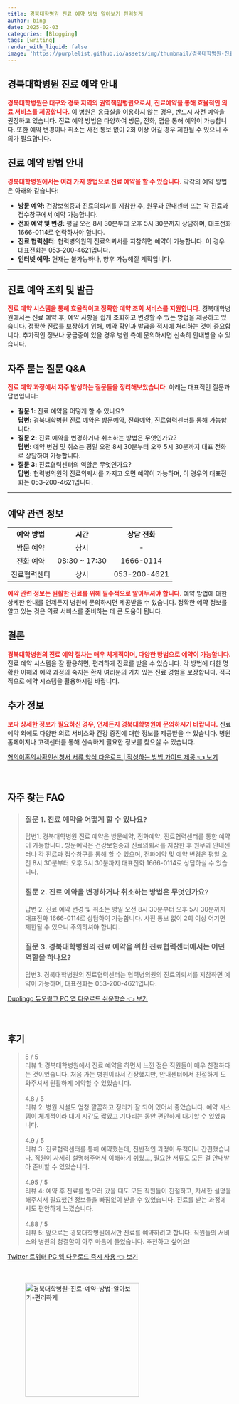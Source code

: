 ```yaml
---
title: 경북대학병원 진료 예약 방법 알아보기 편리하게
author: bing
date: 2025-02-03
categories: [Blogging]
tags: [writing]
render_with_liquid: false
image: 'https://purplelist.github.io/assets/img/thumbnail/경북대학병원-진료-예약-방법-알아보기-편리하게.webp'
---
```



<h2 id='경북대학병원_진료_예약_안내'>경북대학병원 진료 예약 안내</h2>

<p><b><span style="color: #ee2323;">경북대학병원은 대구와 경북 지역의 권역책임병원으로서, 진료예약을 통해 효율적인 의료 서비스를 제공합니다.</span></b> 이 병원은 응급실을 이용하지 않는 경우, 반드시 사전 예약을 권장하고 있습니다. 진료 예약 방법은 다양하여 방문, 전화, 앱을 통해 예약이 가능합니다. 또한 예약 변경이나 취소는 사전 통보 없이 2회 이상 어길 경우 제한될 수 있으니 주의가 필요합니다.</p>

<h2 id='진료예약_방법_안내'>진료 예약 방법 안내</h2>

<p><b><span style="color: #ee2323;">경북대학병원에서는 여러 가지 방법으로 진료 예약을 할 수 있습니다.</span></b> 각각의 예약 방법은 아래와 같습니다:</p>

<ul>
    <li><b>방문 예약:</b> 건강보험증과 진료의뢰서를 지참한 후, 원무과 안내센터 또는 각 진료과 접수창구에서 예약 가능합니다.</li>
    <li><b>전화 예약 및 변경:</b> 평일 오전 8시 30분부터 오후 5시 30분까지 상담하며, 대표전화 1666-0114로 연락하셔야 합니다.</li>
    <li><b>진료 협력센터:</b> 협력병의원의 진료의뢰서를 지참하면 예약이 가능합니다. 이 경우 대표전화는 053-200-4621입니다.</li>
    <li><b>인터넷 예약:</b> 현재는 불가능하나, 향후 가능해질 계획입니다.</li>
</ul>

<hr />

<h2 id='진료예약_조회_및_발급'>진료 예약 조회 및 발급</h2>

<p><b><span style="color: #ee2323;">진료 예약 시스템을 통해 효율적이고 정확한 예약 조회 서비스를 지원합니다.</span></b> 경북대학병원에서는 진료 예약 후, 예약 사항을 쉽게 조회하고 변경할 수 있는 방법을 제공하고 있습니다. 정확한 진료를 보장하기 위해, 예약 확인과 발급을 적시에 처리하는 것이 중요합니다. 추가적인 정보나 궁금증이 있을 경우 병원 측에 문의하시면 신속히 안내받을 수 있습니다.</p>

<h2 id='자주_묻는_질문_QNA'>자주 묻는 질문 Q&A</h2>

<p><b><span style="color: #ee2323;">진료 예약 과정에서 자주 발생하는 질문들을 정리해보았습니다.</span></b> 아래는 대표적인 질문과 답변입니다:</p>

<ul>
    <li><b>질문 1:</b> 진료 예약을 어떻게 할 수 있나요? 
        <br><b>답변:</b> 경북대학병원 진료 예약은 방문예약, 전화예약, 진료협력센터를 통해 가능합니다.</li>
    <li><b>질문 2:</b> 진료 예약을 변경하거나 취소하는 방법은 무엇인가요? 
        <br><b>답변:</b> 예약 변경 및 취소는 평일 오전 8시 30분부터 오후 5시 30분까지 대표 전화로 상담하여 가능합니다.</li>
    <li><b>질문 3:</b> 진료협력센터의 역할은 무엇인가요? 
        <br><b>답변:</b> 협력병의원의 진료의뢰서를 가지고 오면 예약이 가능하며, 이 경우의 대표전화는 053-200-4621입니다.</li>
</ul>

<hr />

<h2 id='예약_관련_정보'>예약 관련 정보</h2>

<table>
    <tr>
        <td style="text-align: center; height: 17px;"><b>예약 방법</b></td>
        <td style="text-align: center; height: 17px;"><b>시간</b></td>
        <td style="text-align: center; height: 17px;"><b>상담 전화</b></td>
    </tr>
    <tr>
        <td style="text-align: center; height: 17px;">방문 예약</td>
        <td style="text-align: center; height: 17px;">상시</td>
        <td style="text-align: center; height: 17px;">-</td>
    </tr>
    <tr>
        <td style="text-align: center; height: 17px;">전화 예약</td>
        <td style="text-align: center; height: 17px;">08:30 ~ 17:30</td>
        <td style="text-align: center; height: 17px;">1666-0114</td>
    </tr>
    <tr>
        <td style="text-align: center; height: 17px;">진료협력센터</td>
        <td style="text-align: center; height: 17px;">상시</td>
        <td style="text-align: center; height: 17px;">053-200-4621</td>
    </tr>
</table>

<p><b><span style="color: #ee2323;">예약 관련 정보는 원활한 진료를 위해 필수적으로 알아두셔야 합니다.</span></b> 예약 방법에 대한 상세한 안내를 언제든지 병원에 문의하시면 제공받을 수 있습니다. 정확한 예약 정보를 알고 있는 것은 의료 서비스를 준비하는 데 큰 도움이 됩니다.</p>

<h2 id='결론'>결론</h2>

<p><b><span style="color: #ee2323;">경북대학병원의 진료 예약 절차는 매우 체계적이며, 다양한 방법으로 예약이 가능합니다.</span></b> 진료 예약 시스템을 잘 활용하면, 편리하게 진료를 받을 수 있습니다. 각 방법에 대한 명확한 이해와 예약 과정의 숙지는 환자 여러분의 가치 있는 진료 경험을 보장합니다. 적극적으로 예약 시스템을 활용하시길 바랍니다.</p>

<h2 id='추가_정보'>추가 정보</h2>

<p><b><span style="color: #ee2323;">보다 상세한 정보가 필요하신 경우, 언제든지 경북대학병원에 문의하시기 바랍니다.</span></b> 진료 예약 외에도 다양한 의료 서비스와 건강 증진에 대한 정보를 제공받을 수 있습니다. 병원 홈페이지나 고객센터를 통해 신속하게 필요한 정보를 찾으실 수 있습니다. </p>


<p><a class="click-button" title="협의이혼의사확인신청서 서류 양식 다운로드 | 작성하는 방법 가이드 제공" href="https://purplelist.github.io/posts/%ED%98%91%EC%9D%98%EC%9D%B4%ED%98%BC%EC%9D%98%EC%82%AC%ED%99%95%EC%9D%B8%EC%8B%A0%EC%B2%AD%EC%84%9C-%EC%84%9C%EB%A5%98-%EC%96%91%EC%8B%9D-%EB%8B%A4%EC%9A%B4%EB%A1%9C%EB%93%9C-%EC%9E%91%EC%84%B1%ED%95%98%EB%8A%94-%EB%B0%A9%EB%B2%95-%EA%B0%80%EC%9D%B4%EB%93%9C-%EC%A0%9C%EA%B3%B5/" rel="dofollow">협의이혼의사확인신청서 서류 양식 다운로드 | 작성하는 방법 가이드 제공 👈 보기</a></p><br>
<h2 id='자주_찾는_FAQ'>자주 찾는 FAQ</h2>
<div itemscope="" itemtype="https://schema.org/FAQPage"> 
<blockquote> 
<div itemscope="" itemprop="mainEntity" itemtype="https://schema.org/Question"> 
<h3 itemprop="name">질문 1. 진료 예약을 어떻게 할 수 있나요?</h3> 
<div itemscope="" itemprop="acceptedAnswer" itemtype="https://schema.org/Answer"> 
<span itemprop="text"> 
<p>답변1. 경북대학병원 진료 예약은 방문예약, 전화예약, 진료협력센터를 통한 예약이 가능합니다. 방문예약은 건강보험증과 진료의뢰서를 지참한 후 원무과 안내센터나 각 진료과 접수창구를 통해 할 수 있으며, 전화예약 및 예약 변경은 평일 오전 8시 30분부터 오후 5시 30분까지 대표전화 1666-0114로 상담하실 수 있습니다.</p> 
</span> 
</div> 
</div> 

<div itemscope="" itemprop="mainEntity" itemtype="https://schema.org/Question"> 
<h3 itemprop="name">질문 2. 진료 예약을 변경하거나 취소하는 방법은 무엇인가요?</h3> 
<div itemscope="" itemprop="acceptedAnswer" itemtype="https://schema.org/Answer"> 
<span itemprop="text"> 
<p>답변 2. 진료 예약 변경 및 취소는 평일 오전 8시 30분부터 오후 5시 30분까지 대표전화 1666-0114로 상담하여 가능합니다. 사전 통보 없이 2회 이상 어기면 제한될 수 있으니 주의하셔야 합니다.</p> 
</span> 
</div> 
</div> 

<div itemscope="" itemprop="mainEntity" itemtype="https://schema.org/Question"> 
<h3 itemprop="name">질문 3. 경북대학병원의 진료 예약을 위한 진료협력센터에서는 어떤 역할을 하나요?</h3> 
<div itemscope="" itemprop="acceptedAnswer" itemtype="https://schema.org/Answer"> 
<span itemprop="text"> 
<p>답변3. 경북대학병원의 진료협력센터는 협력병의원의 진료의뢰서를 지참하면 예약이 가능하며, 대표전화는 053-200-4621입니다.</p> 
</span> 
</div> 
</div> 

</blockquote> 
</div>
<p><a class="click-button" title="Duolingo 듀오링고 PC 앱 다운로드 쉬운학습" href="https://purplelist.github.io/posts/Duolingo-%EB%93%80%EC%98%A4%EB%A7%81%EA%B3%A0-PC-%EC%95%B1-%EB%8B%A4%EC%9A%B4%EB%A1%9C%EB%93%9C-%EC%89%AC%EC%9A%B4%ED%95%99%EC%8A%B5/" rel="dofollow">Duolingo 듀오링고 PC 앱 다운로드 쉬운학습 👈 보기</a></p><br>
<h2 id='후기'>후기</h2>
<div itemscope itemtype="https://schema.org/Product">
  <blockquote>
  <div itemprop="review" itemscope itemtype="https://schema.org/Review">
      <div itemprop="reviewRating" itemscope itemtype="https://schema.org/Rating"> <span itemprop="ratingValue">5</span> / <span itemprop="bestRating">5</span> </div>
      <span itemprop="reviewBody">리뷰 1: 경북대학병원에서 진료 예약을 하면서 느낀 점은 직원들이 매우 친절하다는 것이었습니다. 처음 가는 병원이라서 긴장했지만, 안내센터에서 친절하게 도와주셔서 원활하게 예약할 수 있었습니다.</span>
  </div>
  <br>
  <div itemprop="review" itemscope itemtype="https://schema.org/Review">
      <div itemprop="reviewRating" itemscope itemtype="https://schema.org/Rating"> <span itemprop="ratingValue">4.8</span> / <span itemprop="bestRating">5</span> </div>
      <span itemprop="reviewBody">리뷰 2: 병원 시설도 엄청 깔끔하고 정리가 잘 되어 있어서 좋았습니다. 예약 시스템이 체계적이라 대기 시간도 짧았고 기다리는 동안 편안하게 대기할 수 있었습니다.</span>
  </div>
  <br>
  <div itemprop="review" itemscope itemtype="https://schema.org/Review">
      <div itemprop="reviewRating" itemscope itemtype="https://schema.org/Rating"> <span itemprop="ratingValue">4.9</span> / <span itemprop="bestRating">5</span> </div>
      <span itemprop="reviewBody">리뷰 3: 진료협력센터를 통해 예약했는데, 전반적인 과정이 무척이나 간편했습니다. 직원이 자세히 설명해주어서 이해하기 쉬웠고, 필요한 서류도 모든 걸 안내받아 준비할 수 있었습니다.</span>
  </div>
  <br>
  <div itemprop="review" itemscope itemtype="https://schema.org/Review">
      <div itemprop="reviewRating" itemscope itemtype="https://schema.org/Rating"> <span itemprop="ratingValue">4.95</span> / <span itemprop="bestRating">5</span> </div>
      <span itemprop="reviewBody">리뷰 4: 예약 후 진료를 받으러 갔을 때도 모든 직원들이 친절하고, 자세한 설명을 해주셔서 필요했던 정보들을 빠짐없이 받을 수 있었습니다. 진료를 받는 과정에서도 편안하게 느꼈습니다.</span>
  </div>
  <br>
  <div itemprop="review" itemscope itemtype="https://schema.org/Review">
      <div itemprop="reviewRating" itemscope itemtype="https://schema.org/Rating"> <span itemprop="ratingValue">4.88</span> / <span itemprop="bestRating">5</span> </div>
      <span itemprop="reviewBody">리뷰 5: 앞으로는 경북대학병원에서만 진료를 예약하려고 합니다. 직원들의 서비스와 병원의 청결함이 아주 마음에 들었습니다. 추천하고 싶어요!</span>
  </div>
  </blockquote>
</div>
<p><a class="click-button" title="Twitter 트위터 PC 앱 다운로드 즉시 사용" href="https://purplelist.github.io/posts/Twitter-%ED%8A%B8%EC%9C%84%ED%84%B0-PC-%EC%95%B1-%EB%8B%A4%EC%9A%B4%EB%A1%9C%EB%93%9C-%EC%A6%89%EC%8B%9C-%EC%82%AC%EC%9A%A9/" rel="dofollow">Twitter 트위터 PC 앱 다운로드 즉시 사용 👈 보기</a></p><br>
<figure class="image"><img src="https://purplelist.github.io/assets/img/thumbnail/경북대학병원-진료-예약-방법-알아보기-편리하게.webp" alt="경북대학병원-진료-예약-방법-알아보기-편리하게" width="256" height="256"></figure>